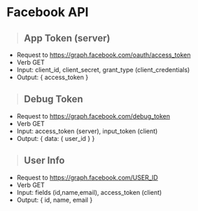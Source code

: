 # Facebook API

> ## App Token (server)

- Request to https://graph.facebook.com/oauth/access_token
- Verb GET
- Input: client_id, client_secret, grant_type (client_credentials)
- Output: { access_token }

> ## Debug Token

- Request to https://graph.facebook.com/debug_token
- Verb GET
- Input: access_token (server), input_token (client)
- Output: { data: { user_id } }

> ## User Info

- Request to https://graph.facebook.com/USER_ID
- Verb GET
- Input: fields (id,name,email), access_token (client)
- Output: { id, name, email }
